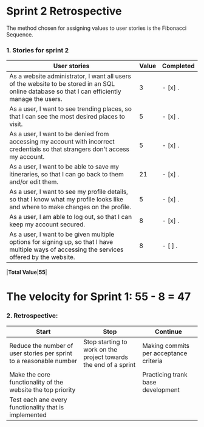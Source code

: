 # Sprint 2 Retrospective
The method chosen for assigning values to user stories is the Fibonacci Sequence.
### 1. Stories for sprint 2
| User stories                                                                                                                                               | Value | Completed |
|------------------------------------------------------------------------------------------------------------------------------------------------------------|-------|-----------|
|As a website administrator, I want all users of the website to be stored in an SQL online database so that I can efficiently manage the users.                               | 3     |     - [x] .      |
| As a user, I want to see trending places, so that I can see the most desired places to visit.                                                             | 5     |     - [x] .       |
| As a user, I want to be denied from accessing my account with incorrect credentials so that strangers don't access my account.                                       | 5     |    - [x] .        |
| As a user, I want to be able to save my itineraries, so that I can go back to them and/or edit them. | 21     |   - [x] .         |
| As a user, I want to see my profile details, so that I know what my profile looks like and where to make changes on the profile.                                                | 5     |      - [x] .      |
| As a user, I am able to log out, so that I can keep my account secured.                                                                  | 8     |     - [x] .       |
| As a user, I want to be given multiple options for signing up, so that I have multiple ways of accessing the services offered by the website.                                                  | 8    |    - [ ] .        |

|**Total Value**|**55**|
            
# **The velocity for Sprint 1: 55 - 8 = 47** 

### 2. Retrospective:
| Start                                                                                                                                                                                                                                                                                                                    | Stop                                                                       | Continue                                                                                                                                                                 |
|--------------------------------------------------------------------------------------------------------------------------------------------------------------------------------------------------------------------------------------------------------------------------------------------------------------------------|----------------------------------------------------------------------------|--------------------------------------------------------------------------------------------------------------------------------------------------------------------------|
|   Reduce the number of user stories per sprint to a reasonable number |Stop starting to work on the project towards the end of a sprint| Making commits per acceptance criteria|
|Make the core functionality of the website the top priority||Practicing trank base development|
|Test each ane every functionality that is implemented|